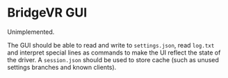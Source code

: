 # BridgeVR GUI

Unimplemented.

The GUI should be able to read and write to `settings.json`, read `log.txt` and interpret special lines as commands to make the UI reflect the state of the driver. A `session.json` should be used to store cache (such as unused settings branches and known clients).  
